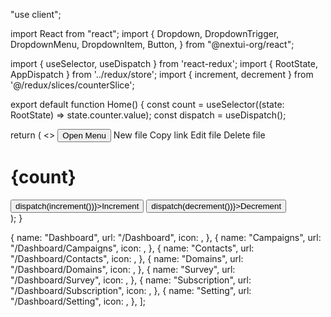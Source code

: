 "use client";

import React from "react";
import {
Dropdown,
DropdownTrigger,
DropdownMenu,
DropdownItem,
Button,
} from "@nextui-org/react";

import { useSelector, useDispatch } from 'react-redux';
import { RootState, AppDispatch } from '../redux/store';
import { increment, decrement } from '@/redux/slices/counterSlice';

export default function Home() {
const count = useSelector((state: RootState) => state.counter.value);
const dispatch = useDispatch<AppDispatch>();

return (
<>
<Dropdown>
<DropdownTrigger>
<Button variant="bordered">Open Menu</Button>
</DropdownTrigger>
<DropdownMenu aria-label="Static Actions">
<DropdownItem key="new">New file</DropdownItem>
<DropdownItem key="copy">Copy link</DropdownItem>
<DropdownItem key="edit">Edit file</DropdownItem>
<DropdownItem key="delete" className="text-danger" color="danger">
Delete file
</DropdownItem>
</DropdownMenu>
</Dropdown>

<div>
<h1>{count}</h1>
<button onClick={() => dispatch(increment())}>Increment</button>
<button onClick={() => dispatch(decrement())}>Decrement</button>

  </div></>
  );
}

{
name: "Dashboard",
url: "/Dashboard",
icon: <House />,
},
{
name: "Campaigns",
url: "/Dashboard/Campaigns",
icon: <Newspaper />,
},
{
name: "Contacts",
url: "/Dashboard/Contacts",
icon: <SquareUser />,
},
{
name: "Domains",
url: "/Dashboard/Domains",
icon: <Cable />,
},
{
name: "Survey",
url: "/Dashboard/Survey",
icon: <Cctv />,
},
{
name: "Subscription",
url: "/Dashboard/Subscription",
icon: <Podcast />,
},
{
name: "Setting",
url: "/Dashboard/Setting",
icon: <Cog />,
},
];
